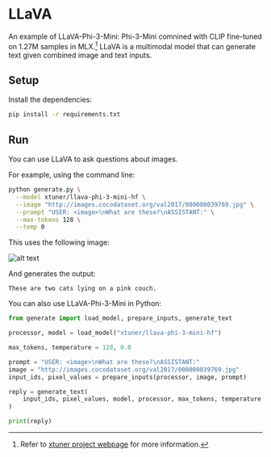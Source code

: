 # LLaVA

An example of LLaVA-Phi-3-Mini: Phi-3-Mini comnined with CLIP fine-tuned on 1.27M samples in MLX.[^1] LLaVA is
a multimodal model that can generate text given combined image and text inputs.

## Setup

Install the dependencies:

```bash
pip install -r requirements.txt
```

## Run

You can use LLaVA to ask questions about images.

For example, using the command line:

```bash
python generate.py \
  --model xtuner/llava-phi-3-mini-hf \
  --image "http://images.cocodataset.org/val2017/000000039769.jpg" \
  --prompt "USER: <image>\nWhat are these?\nASSISTANT:" \
  --max-tokens 128 \
  --temp 0
```

This uses the following image:

![alt text](http://images.cocodataset.org/val2017/000000039769.jpg)
 
And generates the output:

```
These are two cats lying on a pink couch.
```

You can also use LLaVA-Phi-3-Mini in Python:

```python
from generate import load_model, prepare_inputs, generate_text

processor, model = load_model("xtuner/llava-phi-3-mini-hf")

max_tokens, temperature = 128, 0.0

prompt = "USER: <image>\nWhat are these?\nASSISTANT:"
image = "http://images.cocodataset.org/val2017/000000039769.jpg"
input_ids, pixel_values = prepare_inputs(processor, image, prompt)

reply = generate_text(
    input_ids, pixel_values, model, processor, max_tokens, temperature
)

print(reply)
```

[^1]:
    Refer to [xtuner project webpage](https://github.com/InternLM/xtuner/) for more
    information.
